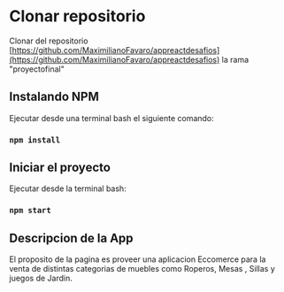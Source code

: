 # Clonar repositorio 

  Clonar del repositorio [https://github.com/MaximilianoFavaro/appreactdesafios](https://github.com/MaximilianoFavaro/appreactdesafios)
  la rama "proyectofinal"

## Instalando NPM

 Ejecutar desde una terminal bash el siguiente comando:

### `npm install`


## Iniciar el proyecto

Ejecutar desde la terminal bash:

### `npm start`

## Descripcion de la App

El proposito de la pagina es proveer una aplicacion Eccomerce para la venta de distintas categorias 
de muebles como Roperos, Mesas , Sillas y juegos de Jardin.